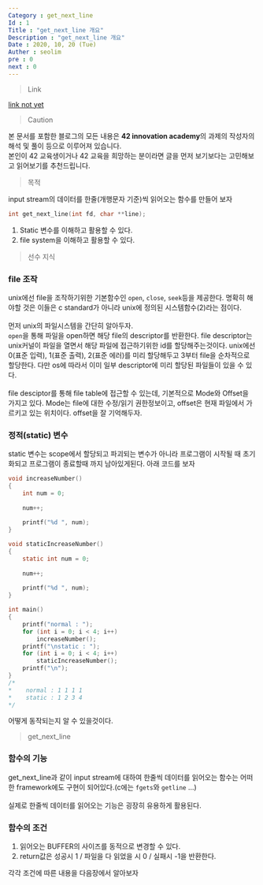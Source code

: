 ```yaml
---
Category : get_next_line
Id : 1
Title : "get_next_line 개요"
Description : "get_next_line 개요"
Date : 2020, 10, 20 (Tue)
Auther : seolim
pre : 0
next : 0
---
```

> Link

[link not yet]()

> Caution

본 문서를 포함한 블로그의 모든 내용은 <b>42 innovation academy</b>의 과제의 작성자의 해석 및 풀이 등으로 이루어져 있습니다.</br>본인이 42 교육생이거나 42 교육을 희망하는 분이라면 글을 먼저 보기보다는 고민해보고 읽어보기를 추천드립니다.


> 목적

input stream의 데이터를 한줄(개행문자 기준)씩 읽어오는 함수를 만들어 보자

```c
int get_next_line(int fd, char **line);
```

1. Static 변수를 이해하고 활용할 수 있다.
2. file system을 이해하고 활용할 수 있다.

> 선수 지식


### file 조작

unix에선 file을 조작하기위한 기본함수인 `open`, `close`, `seek`등을 제공한다. 명확히 해야할 것은 이들은 c standard가 아니라 unix에 정의된 시스템함수(2)라는 점이다.</br></br>먼저 unix의 파일시스템을 간단히 알아두자.</br>`open`을 통해 파일을 open하면 해당 file의 descriptor를 반환한다. file descriptor는 unix커널이 파일을 열면서 해당 파일에 접근하기위한 id를 할당해주는것이다. unix에선 0(표준 입력), 1(표준 출력), 2(표준 에러)를 미리 할당해두고 3부터 file을 순차적으로 할당한다. 다만 os에 따라서 이미 일부 descriptor에 미리 할당된 파일들이 있을 수 있다.</br></br>file desciptor를 통해 file table에 접근할 수 있는데, 기본적으로 Mode와 Offset을 가지고 있다. Mode는 file에 대한 수정/읽기 권한정보이고, offset은 현재 파일에서 가르키고 있는 위치이다. offset을 잘 기억해두자.

### 정적(static) 변수

static 변수는 scope에서 할당되고 파괴되는 변수가 아니라 프로그램이 시작될 때 초기화되고 프로그램이 종료할때 까지 남아있게된다. 아래 코드를 보자

```c
void increaseNumber()
{
    int num = 0;
    
    num++;
    
    printf("%d ", num);
}

void staticIncreaseNumber()
{
    static int num = 0;
    
    num++;
    
    printf("%d ", num);
}

int main()
{
    printf("normal : ");
    for (int i = 0; i < 4; i++)
        increaseNumber();
    printf("\nstatic : ");
    for (int i = 0; i < 4; i++)
        staticIncreaseNumber();
    printf("\n");
}
/* 
*    normal : 1 1 1 1 
*    static : 1 2 3 4
*/
```
어떻게 동작되는지 알 수 있을것이다.

> get_next_line

### 함수의 기능

get_next_line과 같이 input stream에 대하여 한줄씩 데이터를 읽어오는 함수는 어떠한 framework에도 구현이 되어있다.(c에는 `fgets`와 `getline` ...)</br></br>실제로 한줄씩 데이터를 읽어오는 기능은 굉장히 유용하게 활용된다.

### 함수의 조건

1. 읽어오는 BUFFER의 사이즈를 동적으로 변경할 수 있다.
2. return값은 성공시 1 / 파일을 다 읽었을 시 0 / 실패시 -1을 반환한다.

각각 조건에 따른 내용을 다음장에서 알아보자

